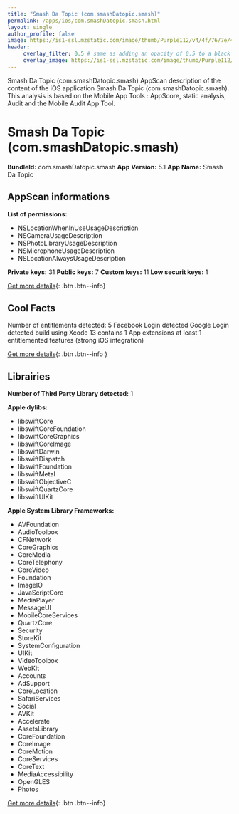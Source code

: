 ```yaml
---
title: "Smash Da Topic (com.smashDatopic.smash)"
permalink: /apps/ios/com.smashDatopic.smash.html
layout: single
author_profile: false
image: https://is1-ssl.mzstatic.com/image/thumb/Purple112/v4/4f/76/7e/4f767e01-1063-039b-9199-285150cc11bf/AppIcon-0-0-1x_U007emarketing-0-0-0-10-0-0-sRGB-0-0-0-GLES2_U002c0-512MB-85-220-0-0.png/512x512bb.jpg
header: 
     overlay_filter: 0.5 # same as adding an opacity of 0.5 to a black background
     overlay_image: https://is1-ssl.mzstatic.com/image/thumb/Purple112/v4/4f/76/7e/4f767e01-1063-039b-9199-285150cc11bf/AppIcon-0-0-1x_U007emarketing-0-0-0-10-0-0-sRGB-0-0-0-GLES2_U002c0-512MB-85-220-0-0.png/512x512bb.jpg
---
```

Smash Da Topic (com.smashDatopic.smash) AppScan description of the content of the iOS application Smash Da Topic (com.smashDatopic.smash). This analysis is based on the Mobile App Tools : AppScore, static analysis, Audit and the Mobile Audit App Tool.

# Smash Da Topic (com.smashDatopic.smash)

**BundleId:** com.smashDatopic.smash
**App Version:** 5.1
**App Name:** Smash Da Topic


## AppScan informations 

**List of permissions:** 
- NSLocationWhenInUseUsageDescription
- NSCameraUsageDescription
- NSPhotoLibraryUsageDescription
- NSMicrophoneUsageDescription
- NSLocationAlwaysUsageDescription
  
  
**Private keys:** 31
**Public keys:** 7
**Custom keys:** 11
**Low securit keys:** 1
  
[Get more details](/pricing.html){: .btn .btn--info}

## Cool Facts

Number of entitlements detected: 5
Facebook Login detected
Google Login detected
build using Xcode 13
contains 1 App extensions
at least 1 entitlemented features (strong iOS integration)
  
[Get more details](/pricing.html){: .btn .btn--info }

## Librairies 
**Number of Third Party Library detected:** 1


**Apple dylibs:**
- libswiftCore
- libswiftCoreFoundation
- libswiftCoreGraphics
- libswiftCoreImage
- libswiftDarwin
- libswiftDispatch
- libswiftFoundation
- libswiftMetal
- libswiftObjectiveC
- libswiftQuartzCore
- libswiftUIKit


**Apple System Library Frameworks:**
- AVFoundation
- AudioToolbox
- CFNetwork
- CoreGraphics
- CoreMedia
- CoreTelephony
- CoreVideo
- Foundation
- ImageIO
- JavaScriptCore
- MediaPlayer
- MessageUI
- MobileCoreServices
- QuartzCore
- Security
- StoreKit
- SystemConfiguration
- UIKit
- VideoToolbox
- WebKit
- Accounts
- AdSupport
- CoreLocation
- SafariServices
- Social
- AVKit
- Accelerate
- AssetsLibrary
- CoreFoundation
- CoreImage
- CoreMotion
- CoreServices
- CoreText
- MediaAccessibility
- OpenGLES
- Photos


  
[Get more details](/pricing.html){: .btn .btn--info}

